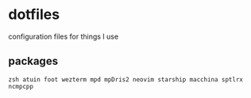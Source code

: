 # dotfiles
configuration files for things I use

## packages
`zsh atuin foot wezterm mpd mpDris2 neovim starship macchina sptlrx ncmpcpp`
